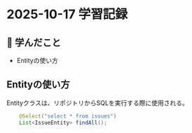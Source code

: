 # 2025-10-17 学習記録

## 📘 学んだこと
- Entityの使い方

## Entityの使い方
Entityクラスは、リポジトリからSQLを実行する際に使用される。

```java
    @Select("select * from issues")
    List<IssueEntity> findAll();
```